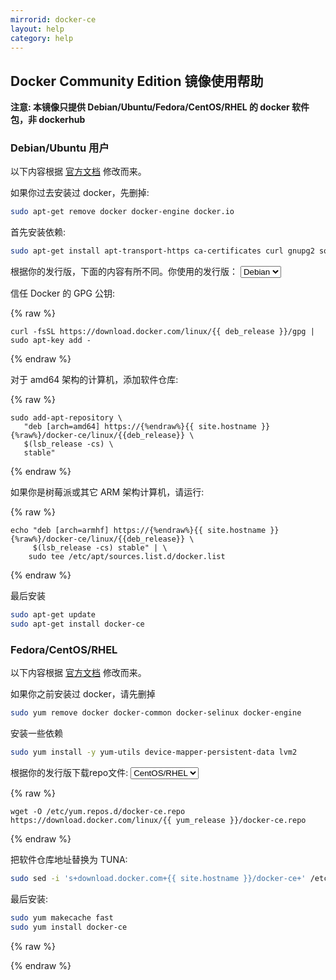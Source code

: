 ```yaml
---
mirrorid: docker-ce
layout: help
category: help
---
```


## Docker Community Edition 镜像使用帮助

**注意: 本镜像只提供 Debian/Ubuntu/Fedora/CentOS/RHEL 的 docker 软件包，非 dockerhub**


### Debian/Ubuntu 用户

以下内容根据 [官方文档](https://docs.docker.com/engine/installation/linux/docker-ce/debian/) 修改而来。

如果你过去安装过 docker，先删掉:

```bash
sudo apt-get remove docker docker-engine docker.io
```

首先安装依赖:

```bash
sudo apt-get install apt-transport-https ca-certificates curl gnupg2 software-properties-common
```
<form class="form-inline">
<div class="form-group">
	<label>根据你的发行版，下面的内容有所不同。你使用的发行版： </label>
	<select class="form-control" v-model="deb_release">
	  <option value="debian" selected>Debian</option>
	  <option value="ubuntu">Ubuntu</option>
	</select>
</div>
</form>


信任 Docker 的 GPG 公钥:

{% raw %}
<p></p>
<pre>
<code id="deb-gpg-content">curl -fsSL https://download.docker.com/linux/{{ deb_release }}/gpg | sudo apt-key add -</code>
</pre>
{% endraw %}


对于 amd64 架构的计算机，添加软件仓库:

{% raw %}
<p></p>
<pre>
<code class="language-bash" id="deb-amd64-content">sudo add-apt-repository \
   "deb [arch=amd64] https://{%endraw%}{{ site.hostname }}{%raw%}/docker-ce/linux/{{deb_release}} \
   $(lsb_release -cs) \
   stable"</code>
</pre>
{% endraw %}


如果你是树莓派或其它 ARM 架构计算机，请运行:

{% raw %}
<p></p>
<pre>
<code id="deb-arm-content">echo "deb [arch=armhf] https://{%endraw%}{{ site.hostname }}{%raw%}/docker-ce/linux/{{deb_release}} \
     $(lsb_release -cs) stable" | \
    sudo tee /etc/apt/sources.list.d/docker.list</code>
</pre>
{% endraw %}

最后安装

```bash
sudo apt-get update
sudo apt-get install docker-ce
```

### Fedora/CentOS/RHEL

以下内容根据 [官方文档](https://docs.docker.com/engine/installation/linux/docker-ce/centos/) 修改而来。

如果你之前安装过 docker，请先删掉

```bash
sudo yum remove docker docker-common docker-selinux docker-engine
```

安装一些依赖

```bash
sudo yum install -y yum-utils device-mapper-persistent-data lvm2
```

<form class="form-inline">
<div class="form-group">
	<label>根据你的发行版下载repo文件: </label>
	<select class="form-control" v-model="yum_release">
	  <option value="centos" selected>CentOS/RHEL</option>
	  <option value="fedora">Fedora</option>
	</select>
</div>
</form>

{% raw %}
<p></p>
<pre>
<code id="yum-content">wget -O /etc/yum.repos.d/docker-ce.repo https://download.docker.com/linux/{{ yum_release }}/docker-ce.repo</code>
</pre>
{% endraw %}

把软件仓库地址替换为 TUNA:

```bash
sudo sed -i 's+download.docker.com+{{ site.hostname }}/docker-ce+' /etc/yum.repos.d/docker-ce.repo
```

最后安装:

```bash
sudo yum makecache fast
sudo yum install docker-ce
```

{% raw %}
<script>
var vue = new Vue({
    el: "#help-content",
    data: {
        deb_release: 'debian',
        yum_release: 'centos'
    },
    computed: {

    }
});
</script>
{% endraw %}
